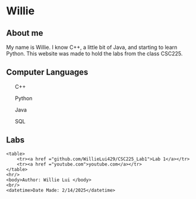 <html>
    <head>
        <title>CSC225 Labs</title>
    </head>
    <h1>Willie</h1>
    <h2>About me</h2>
    <p>My name is Willie. I know C++, a little bit of Java, and starting to learn Python. This website was made to hold the labs from the class CSC225.</p>
    <h2>Computer Languages</h2>
    <ul>C++</ul>
    <ul>Python</ul>
    <ul>Java</ul>
    <ul>SQL</ul>
    <h2>Labs</h2>

    <table>
        <tr><a href ="github.com/WillieLui429/CSC225_Lab1">Lab 1</a></tr>
        <tr><a href ="youtube.com">youtube.com</a></tr>
    </table>
    <hr/>
    <body>Author: Willie Lui </body>
    <br/>
    <datetime>Date Made: 2/14/2025</datetime>
</html>
